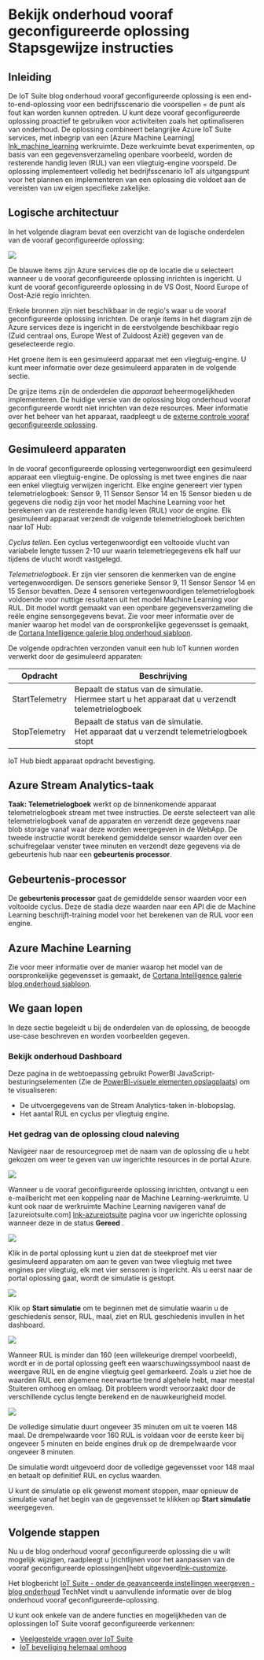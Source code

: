 <properties
 pageTitle="Bekijk onderhoud scenario | Microsoft Azure"
 description="Stapsgewijze instructies voor de blog onderhoud van Azure IoT vooraf geconfigureerde oplossing."
 services=""
 suite="iot-suite"
 documentationCenter=""
 authors="aguilaaj"
 manager="timlt"
 editor=""/>

<tags
 ms.service="iot-suite"
 ms.devlang="na"
 ms.topic="get-started-article"
 ms.tgt_pltfrm="na"
 ms.workload="na"
 ms.date="08/17/2016"
 ms.author="araguila"/>

# <a name="predictive-maintenance-preconfigured-solution-walkthrough"></a>Bekijk onderhoud vooraf geconfigureerde oplossing Stapsgewijze instructies

## <a name="introduction"></a>Inleiding

De IoT Suite blog onderhoud vooraf geconfigureerde oplossing is een end-to-end-oplossing voor een bedrijfsscenario die voorspellen = de punt als fout kan worden kunnen optreden. U kunt deze vooraf geconfigureerde oplossing proactief te gebruiken voor activiteiten zoals het optimaliseren van onderhoud. De oplossing combineert belangrijke Azure IoT Suite services, met inbegrip van een [Azure Machine Learning] [ lnk_machine_learning] werkruimte. Deze werkruimte bevat experimenten, op basis van een gegevensverzameling openbare voorbeeld, worden de resterende handig leven (RUL) van een vliegtuig-engine voorspeld. De oplossing implementeert volledig het bedrijfsscenario IoT als uitgangspunt voor het plannen en implementeren van een oplossing die voldoet aan de vereisten van uw eigen specifieke zakelijke.

## <a name="logical-architecture"></a>Logische architectuur

In het volgende diagram bevat een overzicht van de logische onderdelen van de vooraf geconfigureerde oplossing:

![][img-architecture]

De blauwe items zijn Azure services die op de locatie die u selecteert wanneer u de vooraf geconfigureerde oplossing inrichten is ingericht. U kunt de vooraf geconfigureerde oplossing in de VS Oost, Noord Europe of Oost-Azië regio inrichten.

Enkele bronnen zijn niet beschikbaar in de regio's waar u de vooraf geconfigureerde oplossing inrichten. De oranje items in het diagram zijn de Azure services deze is ingericht in de eerstvolgende beschikbaar regio (Zuid centraal ons, Europe West of Zuidoost Azië) gegeven van de geselecteerde regio.

Het groene item is een gesimuleerd apparaat met een vliegtuig-engine. U kunt meer informatie over deze gesimuleerd apparaten in de volgende sectie.

De grijze items zijn de onderdelen die *apparaat* beheermogelijkheden implementeren. De huidige versie van de oplossing blog onderhoud vooraf geconfigureerde wordt niet inrichten van deze resources. Meer informatie over het beheer van het apparaat, raadpleegt u de [externe controle vooraf geconfigureerde oplossing][lnk-remote-monitoring].

## <a name="simulated-devices"></a>Gesimuleerd apparaten

In de vooraf geconfigureerde oplossing vertegenwoordigt een gesimuleerd apparaat een vliegtuig-engine. De oplossing is met twee engines die naar een enkel vliegtuig verwijzen ingericht. Elke engine genereert vier typen telemetrielogboek: Sensor 9, 11 Sensor Sensor 14 en 15 Sensor bieden u de gegevens die nodig zijn voor het model Machine Learning voor het berekenen van de resterende handig leven (RUL) voor de engine. Elk gesimuleerd apparaat verzendt de volgende telemetrielogboek berichten naar IoT Hub:

*Cyclus tellen*. Een cyclus vertegenwoordigt een voltooide vlucht van variabele lengte tussen 2-10 uur waarin telemetriegegevens elk half uur tijdens de vlucht wordt vastgelegd.

*Telemetrielogboek*. Er zijn vier sensoren die kenmerken van de engine vertegenwoordigen. De sensors generieke Sensor 9, 11 Sensor Sensor 14 en 15 Sensor bevatten. Deze 4 sensoren vertegenwoordigen telemetrielogboek voldoende voor nuttige resultaten uit het model Machine Learning voor RUL. Dit model wordt gemaakt van een openbare gegevensverzameling die reële engine sensorgegevens bevat. Zie voor meer informatie over de manier waarop het model van de oorspronkelijke gegevensset is gemaakt, de [Cortana Intelligence galerie blog onderhoud sjabloon][lnk-cortana-analytics].

De volgende opdrachten verzonden vanuit een hub IoT kunnen worden verwerkt door de gesimuleerd apparaten:

| Opdracht | Beschrijving |
|---------|-------------|
| StartTelemetry | Bepaalt de status van de simulatie.<br/>Hiermee start u het apparaat dat u verzendt telemetrielogboek     |
| StopTelemetry  | Bepaalt de status van de simulatie.<br/>Het apparaat dat u verzendt telemetrielogboek stopt |

IoT Hub biedt apparaat opdracht bevestiging.

## <a name="azure-stream-analytics-job"></a>Azure Stream Analytics-taak

**Taak: Telemetrielogboek** werkt op de binnenkomende apparaat telemetrielogboek stream met twee instructies. De eerste selecteert van alle telemetrielogboek vanaf de apparaten en verzendt deze gegevens naar blob storage vanaf waar deze worden weergegeven in de WebApp. De tweede instructie wordt berekend gemiddelde sensor waarden over een schuifregelaar venster twee minuten en verzendt deze gegevens via de gebeurtenis hub naar een **gebeurtenis processor**.

## <a name="event-processor"></a>Gebeurtenis-processor

De **gebeurtenis processor** gaat de gemiddelde sensor waarden voor een voltooide cyclus. Deze de stadia deze waarden naar een API die de Machine Learning beschrijft-training model voor het berekenen van de RUL voor een engine.

## <a name="azure-machine-learning"></a>Azure Machine Learning

Zie voor meer informatie over de manier waarop het model van de oorspronkelijke gegevensset is gemaakt, de [Cortana Intelligence galerie blog onderhoud sjabloon][lnk-cortana-analytics].

## <a name="lets-start-walking"></a>We gaan lopen

In deze sectie begeleidt u bij de onderdelen van de oplossing, de beoogde use-case beschreven en worden voorbeelden gegeven.

### <a name="predictive-maintenance-dashboard"></a>Bekijk onderhoud Dashboard

Deze pagina in de webtoepassing gebruikt PowerBI JavaScript-besturingselementen (Zie de [PowerBI-visuele elementen opslagplaats][lnk-powerbi]) om te visualiseren:

- De uitvoergegevens van de Stream Analytics-taken in-blobopslag.
- Het aantal RUL en cyclus per vliegtuig engine.

### <a name="observing-the-behavior-of-the-cloud-solution"></a>Het gedrag van de oplossing cloud naleving

Navigeer naar de resourcegroep met de naam van de oplossing die u hebt gekozen om weer te geven van uw ingerichte resources in de portal Azure.

![][img-resource-group]

Wanneer u de vooraf geconfigureerde oplossing inrichten, ontvangt u een e-mailbericht met een koppeling naar de Machine Learning-werkruimte. U kunt ook naar de werkruimte Machine Learning navigeren vanaf de [azureiotsuite.com] [ lnk-azureiotsuite] pagina voor uw ingerichte oplossing wanneer deze in de status **Gereed** .

![][img-machine-learning]

Klik in de portal oplossing kunt u zien dat de steekproef met vier gesimuleerd apparaten om aan te geven van twee vliegtuig met twee engines per vliegtuig, elk met vier sensoren is ingericht. Als u eerst naar de portal oplossing gaat, wordt de simulatie is gestopt.

![][img-simulation-stopped]

Klik op **Start simulatie** om te beginnen met de simulatie waarin u de geschiedenis sensor, RUL, maal, ziet en RUL geschiedenis invullen in het dashboard.

![][img-simulation-running]

Wanneer RUL is minder dan 160 (een willekeurige drempel voorbeeld), wordt er in de portal oplossing geeft een waarschuwingssymbool naast de weergave RUL en de engine vliegtuig geel gemarkeerd. Zoals u ziet hoe de waarden RUL een algemene neerwaartse trend algehele hebt, maar meestal Stuiteren omhoog en omlaag. Dit probleem wordt veroorzaakt door de verschillende cyclus lengte berekend en de nauwkeurigheid model.

![][img-simulation-warning]

De volledige simulatie duurt ongeveer 35 minuten om uit te voeren 148 maal. De drempelwaarde voor 160 RUL is voldaan voor de eerste keer bij ongeveer 5 minuten en beide engines druk op de drempelwaarde voor ongeveer 8 minuten.

De simulatie wordt uitgevoerd door de volledige gegevensset voor 148 maal en betaalt op definitief RUL en cyclus waarden.

U kunt de simulatie op elk gewenst moment stoppen, maar opnieuw de simulatie vanaf het begin van de gegevensset te klikken op **Start simulatie** weergegeven.

## <a name="next-steps"></a>Volgende stappen

Nu u de blog onderhoud vooraf geconfigureerde oplossing die u wilt mogelijk wijzigen, raadpleegt u [richtlijnen voor het aanpassen van de vooraf geconfigureerde oplossingen]hebt uitgevoerd[lnk-customize].

Het blogbericht [IoT Suite - onder de geavanceerde instellingen weergeven - blog onderhoud](http://social.technet.microsoft.com/wiki/contents/articles/33527.iot-suite-under-the-hood-predictive-maintenance.aspx) TechNet vindt u aanvullende informatie over de blog onderhoud vooraf geconfigureerde-oplossing.

U kunt ook enkele van de andere functies en mogelijkheden van de oplossingen IoT Suite vooraf geconfigureerde verkennen:

- [Veelgestelde vragen over IoT Suite][lnk-faq]
- [IoT beveiliging helemaal omhoog][lnk-security-groundup]


[img-architecture]: media/iot-suite-predictive-walkthrough/architecture.png
[img-resource-group]: media/iot-suite-predictive-walkthrough/resource-group.png
[img-machine-learning]: media/iot-suite-predictive-walkthrough/machine-learning.png
[img-simulation-stopped]: media/iot-suite-predictive-walkthrough/simulation-stopped.png
[img-simulation-running]: media/iot-suite-predictive-walkthrough/simulation-running.png
[img-simulation-warning]: media/iot-suite-predictive-walkthrough/simulation-warning.png

[lnk-powerbi]: https://www.github.com/Microsoft/PowerBI-visuals
[lnk_machine_learning]: https://azure.microsoft.com/services/machine-learning/
[lnk-remote-monitoring]: iot-suite-remote-monitoring-sample-walkthrough.md
[lnk-cortana-analytics]: http://gallery.cortanaintelligence.com/Collection/Predictive-Maintenance-Template-3
[lnk-azureiotsuite]: https://www.azureiotsuite.com/
[lnk-customize]: iot-suite-guidance-on-customizing-preconfigured-solutions.md
[lnk-faq]: iot-suite-faq.md
[lnk-security-groundup]: securing-iot-ground-up.md
